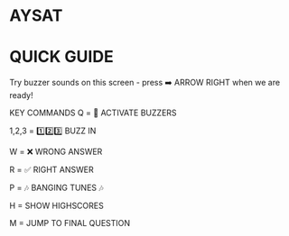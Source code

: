 AYSAT
==========

QUICK GUIDE
==========

Try buzzer sounds on this screen - press ➡️ ARROW RIGHT when we are ready!



KEY COMMANDS
Q = 🏁 ACTIVATE BUZZERS

1,2,3 = 1️⃣2️⃣3️⃣ BUZZ IN

W = ❌ WRONG ANSWER

R = ✅ RIGHT ANSWER

P = 🎶 BANGING TUNES 🎶

H = SHOW HIGHSCORES

M = JUMP TO FINAL QUESTION
